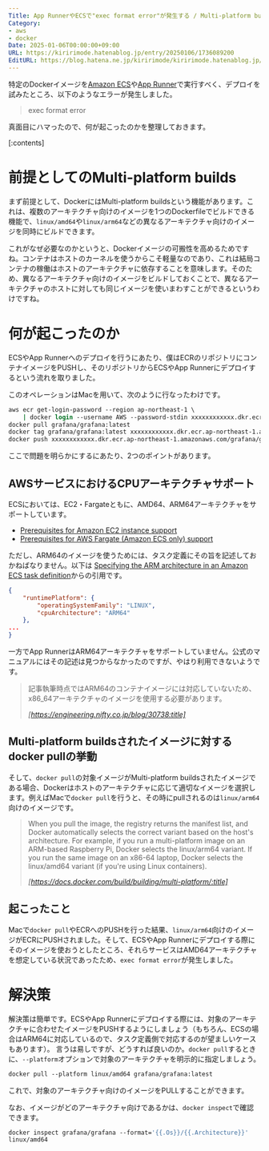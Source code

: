 ```yaml
---
Title: App RunnerやECSで"exec format error"が発生する / Multi-platform buildsでハマる
Category:
- aws
- docker
Date: 2025-01-06T00:00:00+09:00
URL: https://kiririmode.hatenablog.jp/entry/20250106/1736089200
EditURL: https://blog.hatena.ne.jp/kiririmode/kiririmode.hatenablog.jp/atom/entry/6802418398317610081
---
```


特定のDockerイメージを[Amazon ECS](https://aws.amazon.com/jp/ecs/)や[App Runner](https://aws.amazon.com/jp/apprunner/)で実行すべく、デプロイを試みたところ、以下のようなエラーが発生しました。

> exec format error

真面目にハマったので、何が起こったのかを整理しておきます。

[:contents]

# 前提としてのMulti-platform builds

まず前提として、DockerにはMulti-platform buildsという機能があります。これは、複数のアーキテクチャ向けのイメージを1つのDockerfileでビルドできる機能で、`linux/amd64`や`linux/arm64`などの異なるアーキテクチャ向けのイメージを同時にビルドできます。

これがなぜ必要なのかというと、Dockerイメージの可搬性を高めるためですね。コンテナはホストのカーネルを使うからこそ軽量なのであり、これは結局コンテナの稼働はホストのアーキテクチャに依存することを意味します。そのため、異なるアーキテクチャ向けのイメージをビルドしておくことで、異なるアーキテクチャのホストに対しても同じイメージを使いまわすことができるというわけですね。

# 何が起こったのか

ECSやApp Runnerへのデプロイを行うにあたり、僕はECRのリポジトリにコンテナイメージをPUSHし、そのリポジトリからECSやApp Runnerにデプロイするという流れを取りました。

このオペレーションはMacを用いて、次のように行なったわけです。

```tcsh
aws ecr get-login-password --region ap-northeast-1 \
    | docker login --username AWS --password-stdin xxxxxxxxxxxx.dkr.ecr.ap-northeast-1.amazonaws.com
docker pull grafana/grafana:latest
docker tag grafana/grafana:latest xxxxxxxxxxxx.dkr.ecr.ap-northeast-1.amazonaws.com/grafana/grafana:latest
docker push xxxxxxxxxxxx.dkr.ecr.ap-northeast-1.amazonaws.com/grafana/grafana:latest
```

ここで問題を明らかにするにあたり、2つのポイントがあります。

## AWSサービスにおけるCPUアーキテクチャサポート

ECSにおいては、EC2・Fargateともに、AMD64、ARM64アーキテクチャをサポートしています。

- [Prerequisites for Amazon EC2 instance support](https://docs.aws.amazon.com/guardduty/latest/ug/prereq-runtime-monitoring-ec2-support.html)
- [Prerequisites for AWS Fargate (Amazon ECS only) support](https://docs.aws.amazon.com/guardduty/latest/ug/prereq-runtime-monitoring-ecs-support.html)

ただし、ARM64のイメージを使うためには、タスク定義にその旨を記述しておかねばなりません。以下は
[Specifying the ARM architecture in an Amazon ECS task definition](https://docs.aws.amazon.com/AmazonECS/latest/developerguide/ecs-arm-specifying.html?utm_source=chatgpt.com)からの引用です。

```json
{
    "runtimePlatform": {
        "operatingSystemFamily": "LINUX",
        "cpuArchitecture": "ARM64"
    },
...
}
```

一方でApp RunnerはARM64アーキテクチャをサポートしていません。公式のマニュアルにはその記述は見つからなかったのですが、やはり利用できないようです。

> 記事執筆時点ではARM64のコンテナイメージには対応していないため、x86_64アーキテクチャのイメージを使用する必要があります。
>
> <cite>[https://engineering.nifty.co.jp/blog/30738:title]</cite>

## Multi-platform buildsされたイメージに対するdocker pullの挙動

そして、`docker pull`の対象イメージがMulti-platform buildsされたイメージである場合、Dockerはホストのアーキテクチャに応じて適切なイメージを選択します。例えばMacで`docker pull`を行うと、その時にpullされるのは`linux/arm64`向けのイメージです。

> When you pull the image, the registry returns the manifest list, and Docker automatically selects the correct variant based on the host's architecture. For example, if you run a multi-platform image on an ARM-based Raspberry Pi, Docker selects the linux/arm64 variant. If you run the same image on an x86-64 laptop, Docker selects the linux/amd64 variant (if you're using Linux containers).
>
> <cite>[https://docs.docker.com/build/building/multi-platform/:title]</cite>

## 起こったこと

Macで`docker pull`やECRへのPUSHを行った結果、`linux/arm64`向けのイメージがECRにPUSHされました。そして、ECSやApp Runnerにデプロイする際にそのイメージを使おうとしたところ、それらサービスはAMD64アーキテクチャを想定している状況であったため、`exec format error`が発生しました。

# 解決策

解決策は簡単です。ECSやApp Runnerにデプロイする際には、対象のアーキテクチャに合わせたイメージをPUSHするようにしましょう（もちろん、ECSの場合はARM64に対応しているので、タスク定義側で対応するのが望ましいケースもあります）。
言うは易しですが、どうすれば良いのか。`docker pull`するときに、`--platform`オプションで対象のアーキテクチャを明示的に指定しましょう。

```tcsh
docker pull --platform linux/amd64 grafana/grafana:latest
```

これで、対象のアーキテクチャ向けのイメージをPULLすることができます。

なお、イメージがどのアーキテクチャ向けであるかは、`docker inspect`で確認できます。

```tcsh
docker inspect grafana/grafana --format='{{.Os}}/{{.Architecture}}'
linux/amd64
```
